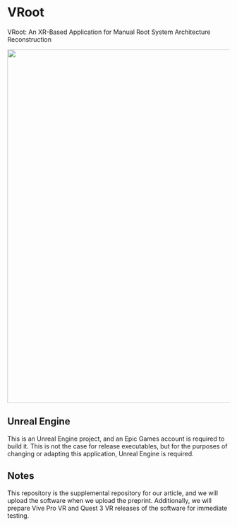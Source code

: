 # VRoot
VRoot: An XR-Based Application for Manual Root System Architecture Reconstruction

<img src="https://github.com/dhelmrich/VRoot/assets/9272590/a51a32bb-3c67-4a2b-8753-4b5f7180ccaa" width="800px" />

## Unreal Engine

This is an Unreal Engine project, and an Epic Games account is required to build it. This is not the case for release executables, but for the purposes of changing or adapting this application, Unreal Engine is required.

## Notes

This repository is the supplemental repository for our article, and we will upload the software when we upload the preprint.
Additionally, we will prepare Vive Pro VR and Quest 3 VR releases of the software for immediate testing.
